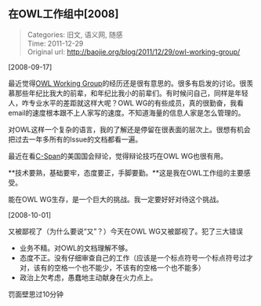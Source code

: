 在OWL工作组中[2008]
---
    
> Categories: 旧文, 语义网, 随感  
> Time: 2011-12-29  
> Original url: <http://baojie.org/blog/2011/12/29/owl-working-group/>
    
[2008-09-17]

最近觉得[OWL Working Group](https://www.w3.org/2007/OWL/wiki/OWL_Working_Group)的经历还是很有意思的。很多有启发的讨论。很羡慕那些年纪比我大的前辈，和年纪比我小的前辈们。有时候问自己，同样是年轻人，咋专业水平的差距就这样大呢？OWL WG的有些成员，真的很勤奋，我看email的速度根本跟不上人家写的速度。不知道海量的信息人家是怎么管理的。

对OWL这样一个复杂的语言，我的了解还是停留在很表面的层次上。很想有机会把过去一年多所有的Issue的文档都看一遍。

最近在看[C-Span](http://www.c-span.org/)的美国国会辩论，觉得辩论技巧在OWL WG也很有用。

**技术要熟，基础要牢，态度要正，手脚要勤。**这是我在OWL工作组的主要感受。     

能在OWL WG生存，是一个巨大的挑战。我一定要好好对待这个挑战。

[2008-10-01]

又被鄙视了（为什么要说“又”？）今天在OWL WG又被鄙视了。犯了三大错误 

* 业务不精。对OWL的文档理解不够。 
* 态度不正。没有仔细审查自己的工作（应该是一个标点符号一个标点符号过才对，该有的空格一个也不能少，不该有的空格一个也不能多） 
* 政治上欠考虑，愚蠢地主动献身在火力点上。


罚面壁思过10分钟   
    